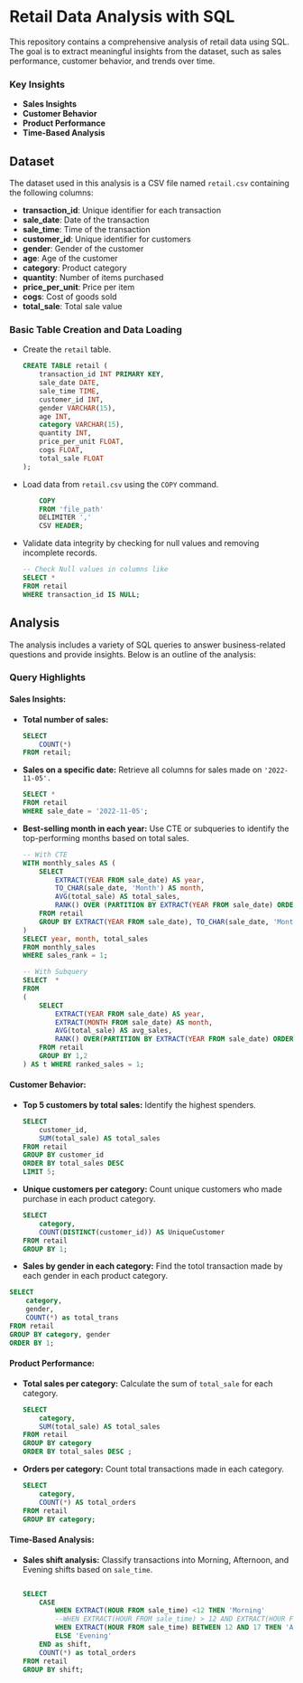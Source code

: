 # Retail Data Analysis with SQL

This repository contains a comprehensive analysis of retail data using SQL. The goal is to extract meaningful insights from the dataset, such as sales performance, customer behavior, and trends over time.

### Key Insights
- **Sales Insights**
- **Customer Behavior**
- **Product Performance**
- **Time-Based Analysis**

## Dataset
The dataset used in this analysis is a CSV file named `retail.csv` containing the following columns:

- **transaction_id**: Unique identifier for each transaction
- **sale_date**: Date of the transaction
- **sale_time**: Time of the transaction
- **customer_id**: Unique identifier for customers
- **gender**: Gender of the customer
- **age**: Age of the customer
- **category**: Product category
- **quantity**: Number of items purchased
- **price_per_unit**: Price per item
- **cogs**: Cost of goods sold
- **total_sale**: Total sale value

### Basic Table Creation and Data Loading
- Create the `retail` table.
    ```sql
    CREATE TABLE retail (
        transaction_id INT PRIMARY KEY,
        sale_date DATE,
        sale_time TIME,
        customer_id INT,
        gender VARCHAR(15),
        age INT,
        category VARCHAR(15),
        quantity INT,
        price_per_unit FLOAT,
        cogs FLOAT,
        total_sale FLOAT
    );

    ```
- Load data from `retail.csv` using the `COPY` command.
    ```sql
        COPY 
        FROM 'file_path'
        DELIMITER ',' 
        CSV HEADER;
    ```
- Validate data integrity by checking for null values and removing incomplete records.
    ```sql
    -- Check Null values in columns like
    SELECT *
    FROM retail
    WHERE transaction_id IS NULL;
    ```

## Analysis
The analysis includes a variety of SQL queries to answer business-related questions and provide insights. Below is an outline of the analysis:


###  Query Highlights
#### Sales Insights:
- **Total number of sales:** 
    ```sql
    SELECT 
        COUNT(*) 
    FROM retail;
    ```
- **Sales on a specific date:** Retrieve all columns for sales made on `'2022-11-05'.`
    ```sql
    SELECT *
    FROM retail
    WHERE sale_date = '2022-11-05';
    ```
- **Best-selling month in each year:** Use CTE or subqueries to identify the top-performing months based on total sales.
    ```sql
    -- With CTE
    WITH monthly_sales AS (
        SELECT 
            EXTRACT(YEAR FROM sale_date) AS year,
            TO_CHAR(sale_date, 'Month') AS month,
            AVG(total_sale) AS total_sales,
            RANK() OVER (PARTITION BY EXTRACT(YEAR FROM sale_date) ORDER BY AVG(total_sale) DESC) AS sales_rank
        FROM retail
        GROUP BY EXTRACT(YEAR FROM sale_date), TO_CHAR(sale_date, 'Month')
    )
    SELECT year, month, total_sales
    FROM monthly_sales
    WHERE sales_rank = 1;
    ```
    ```sql
    -- With Subquery
    SELECT  *
    FROM 
    (
        SELECT
            EXTRACT(YEAR FROM sale_date) AS year,
            EXTRACT(MONTH FROM sale_date) AS month,
            AVG(total_sale) AS avg_sales,
            RANK() OVER(PARTITION BY EXTRACT(YEAR FROM sale_date) ORDER BY AVG(total_sale) DESC) AS ranked_sales
        FROM retail
        GROUP BY 1,2
    ) AS t WHERE ranked_sales = 1;
    ```

#### Customer Behavior:
- **Top 5 customers by total sales:** Identify the highest spenders.
    ```sql
    SELECT 
        customer_id,
        SUM(total_sale) AS total_sales
    FROM retail
    GROUP BY customer_id
    ORDER BY total_sales DESC
    LIMIT 5;
    ```
- **Unique customers per category:** Count unique customers who made purchase in each product category.
    ```sql
    SELECT 
        category,
        COUNT(DISTINCT(customer_id)) AS UniqueCustomer
    FROM retail
    GROUP BY 1;
    ```
- **Sales by gender in each category:** Find the totol transaction made by each gender in each product category.
```sql
SELECT 
    category,
    gender,
    COUNT(*) as total_trans
FROM retail
GROUP BY category, gender
ORDER BY 1;
```

#### Product Performance:
- **Total sales per category:** Calculate the sum of `total_sale` for each category.
    ```sql
    SELECT 
        category,
        SUM(total_sale) AS total_sales
    FROM retail
    GROUP BY category 
    ORDER BY total_sales DESC ;
    ```
- **Orders per category:** Count total transactions made in each category.
    ```sql
    SELECT 
        category,
        COUNT(*) AS total_orders
    FROM retail
    GROUP BY category;
    ```

#### Time-Based Analysis:
- **Sales shift analysis:** Classify transactions into Morning, Afternoon, and Evening shifts based on `sale_time`.
    ```sql

    SELECT 
        CASE
            WHEN EXTRACT(HOUR FROM sale_time) <12 THEN 'Morning'
            --WHEN EXTRACT(HOUR FROM sale_time) > 12 AND EXTRACT(HOUR FROM sale_time) < 17 THEN 'Afternoon'
            WHEN EXTRACT(HOUR FROM sale_time) BETWEEN 12 AND 17 THEN 'Afternoon'
            ELSE 'Evening'
        END as shift,
        COUNT(*) as total_orders
    FROM retail
    GROUP BY shift;
		
    ```
